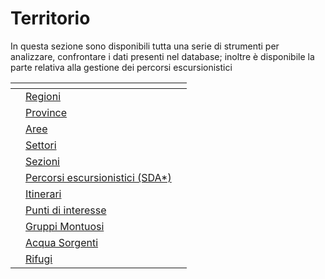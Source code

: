 # Territorio

In questa sezione sono disponibili tutta una serie di strumenti per analizzare, confrontare i dati presenti nel database; inoltre è disponibile la parte relativa alla gestione dei percorsi escursionistici



<table data-view="cards"><thead><tr><th></th><th></th><th></th></tr></thead><tbody><tr><td></td><td><a href="regioni.md">Regioni</a></td><td></td></tr><tr><td></td><td><a href="province.md">Province</a></td><td></td></tr><tr><td></td><td><a href="aree.md">Aree</a></td><td></td></tr><tr><td></td><td><a href="settori.md">Settori</a></td><td></td></tr><tr><td></td><td><a href="sezioni.md">Sezioni</a></td><td></td></tr><tr><td></td><td><a href="percorsi-escursionistici-sda.md">Percorsi escursionistici (SDA*)</a></td><td></td></tr><tr><td></td><td><a href="itinerari.md">Itinerari</a></td><td></td></tr><tr><td></td><td><a href="punti-di-interesse.md">Punti di interesse</a></td><td></td></tr><tr><td></td><td><a href="gruppi-montuosi.md">Gruppi Montuosi</a></td><td></td></tr><tr><td></td><td><a href="acqua-sorgenti.md">Acqua Sorgenti</a></td><td></td></tr><tr><td></td><td><a href="rifugi.md">Rifugi</a></td><td></td></tr></tbody></table>

